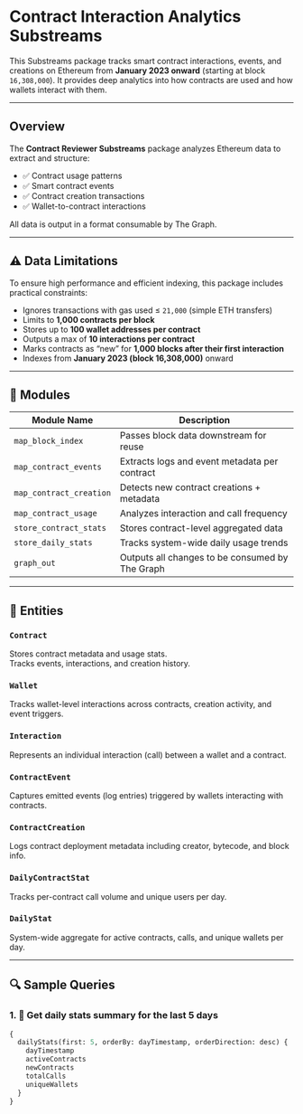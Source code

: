 # Contract Interaction Analytics Substreams

This Substreams package tracks smart contract interactions, events, and creations on Ethereum from **January 2023 onward** (starting at block `16,308,000`). It provides deep analytics into how contracts are used and how wallets interact with them.

---

## Overview

The **Contract Reviewer Substreams** package analyzes Ethereum data to extract and structure:

- ✅ Contract usage patterns  
- ✅ Smart contract events  
- ✅ Contract creation transactions  
- ✅ Wallet-to-contract interactions  

All data is output in a format consumable by The Graph.

---

## ⚠️ Data Limitations

To ensure high performance and efficient indexing, this package includes practical constraints:

- Ignores transactions with gas used ≤ `21,000` (simple ETH transfers)
- Limits to **1,000 contracts per block**
- Stores up to **100 wallet addresses per contract**
- Outputs a max of **10 interactions per contract**
- Marks contracts as “new” for **1,000 blocks after their first interaction**
- Indexes from **January 2023 (block 16,308,000)** onward

---

## 🧱 Modules

| Module Name           | Description |
|-----------------------|-------------|
| `map_block_index`     | Passes block data downstream for reuse |
| `map_contract_events` | Extracts logs and event metadata per contract |
| `map_contract_creation` | Detects new contract creations + metadata |
| `map_contract_usage`  | Analyzes interaction and call frequency |
| `store_contract_stats`| Stores contract-level aggregated data |
| `store_daily_stats`   | Tracks system-wide daily usage trends |
| `graph_out`           | Outputs all changes to be consumed by The Graph |

---

## 🧬 Entities

### `Contract`
Stores contract metadata and usage stats.  
Tracks events, interactions, and creation history.

### `Wallet`
Tracks wallet-level interactions across contracts, creation activity, and event triggers.

### `Interaction`
Represents an individual interaction (call) between a wallet and a contract.

### `ContractEvent`
Captures emitted events (log entries) triggered by wallets interacting with contracts.

### `ContractCreation`
Logs contract deployment metadata including creator, bytecode, and block info.

### `DailyContractStat`
Tracks per-contract call volume and unique users per day.

### `DailyStat`
System-wide aggregate for active contracts, calls, and unique wallets per day.

---

## 🔍 Sample Queries

### 1. 📅 Get daily stats summary for the last 5 days
```graphql
{
  dailyStats(first: 5, orderBy: dayTimestamp, orderDirection: desc) {
    dayTimestamp
    activeContracts
    newContracts
    totalCalls
    uniqueWallets
  }
}
